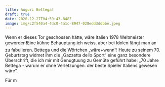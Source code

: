 ```yaml
---
title: Auguri Bettega❗️
draft: true
date: 2020-12-27T04:59:43.848Z
image: img/c2f540a4-4dc0-4a1c-8947-028edd3ddbbe.jpeg
---
```

Wenn er dieses Tor geschossen hätte, wäre Italien 1978 Weltmeister geworden❗️Eine kühne Behauptung ich weiss, aber bei Idolen fängt man an zu fabulieren. Bettega und die Wörtchen  „wäre+wenn“! Heute zu seinem 70. Geburtstag widmet ihm die „Gazzetta dello Sport“ eine ganz besondere Überschrift, die ich mir mit Genugtuung zu Gemüte geführt habe: „70 Jahre Bettega - warum er ohne Verletzungen. der beste Spieler Italiens gewesen wäre“.

Für m